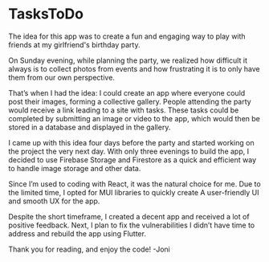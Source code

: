 # TasksToDo

The idea for this app was to create a fun and engaging way to play with friends at my girlfriend's birthday party.

On Sunday evening, while planning the party, we realized how difficult it always is to collect photos from events and how frustrating it is to only have them from our own perspective.

That’s when I had the idea: I could create an app where everyone could post their images, forming a collective gallery. People attending the party would receive a link leading to a site with tasks. These tasks could be completed by submitting an image or video to the app, which would then be stored in a database and displayed in the gallery.

I came up with this idea four days before the party and started working on the project the very next day. With only three evenings to build the app, I decided to use Firebase Storage and Firestore as a quick and efficient way to handle image storage and other data.

Since I’m used to coding with React, it was the natural choice for me. Due to the limited time, I opted for MUI libraries to quickly create A user-friendly UI and smooth UX for the app.

Despite the short timeframe, I created a decent app and received a lot of positive feedback. Next, I plan to fix the vulnerabilities I didn’t have time to address and rebuild the app using Flutter.

Thank you for reading, and enjoy the code!
-Joni



